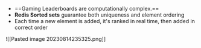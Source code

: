 - ==Gaming Leaderboards are computationally complex.==
- **Redis Sorted sets** guarantee both uniqueness and element ordering
- Each time a new element is added, it's ranked in real time, then added in correct order

![[Pasted image 20230814235325.png]]